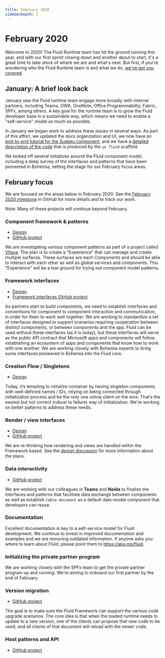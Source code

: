 ```yaml
---
title: February 2020
sidebarDepth: 2
---
```


# February 2020

Welcome to 2020! The Fluid Runtime team has hit the ground running this year, and with our first sprint closing down and
another about to start, it's a great time to take stock of where we are and what's next. But first, if you're wondering
who the Fluid Runtime team is and what we do, [we've got you covered](../team.md).


## January: A brief look back

January saw the Fluid runtime team engage more broadly with internal partners, including Teams, OWA, OneNote, Office
Programmability, Fabric, SPFx, among others. A key goal for the runtime team is to grow the Fluid developer base in a
sustainable way, which means we need to enable a "self-service" model as much as possible.

In January we began work to address these issues in several ways. As part of this effort, we updated the docs
organization and UI, we now have an [end-to-end tutorial for the Sudoku component](../examples/sudoku.md), and we have a
[detailed description of the code](../examples/yo-fluid-breakdown.html) that is produced by the `yo fluid` scaffold.

We kicked off several initiatives around the Fluid component model, including a deep survey of the interfaces and
patterns that have been pioneered in Bohemia, setting the stage for our February focus areas.


## February focus

We are focused on the areas below in February 2020. See the [February 2020
milestone](https://github.com/microsoft/FluidFramework/milestone/4) in GitHub for more details and to track our work.

Note: Many of these projects will continue beyond February.


### Component framework & patterns

<Badge text="Skyler Jokiel" vertical="middle" />

* [Design](https://github.com/microsoft/FluidFramework/issues/1015)
* [GitHub project](https://github.com/microsoft/FluidFramework/projects/12)

We are investigating various component patterns as part of a project called
[Vltava](https://github.com/microsoft/FluidFramework/issues/1015). The plan is to create a "Experience" that can manage
and create multiple surfaces. These surfaces are each Components and should be able to interact with each other as well
as global services and components. This "Experience" will be a test ground for trying out component model patterns.


### Framework interfaces

<Badge text="Matt Rakow" vertical="middle" />

* [Design](https://github.com/microsoft/FluidFramework/issues/1090)
* [Framework interfaces GitHub project](https://github.com/microsoft/FluidFramework/projects/16)

As partners start to build components, we need to establish interfaces and conventions for component to component
interaction and communication, in order for them to work well together. We are working to standardize a set of
interfaces designed to support scenarios requiring cooperation between distinct components, or between components and
the app. Fluid can be used without these interfaces (as it is today), but these interfaces will serve as the public API
contract that Microsoft apps and components will follow, establishing an ecosystem of apps and components that know how
to work with one another. We are working closely with Bohemia experts to bring some interfaces pioneered in Bohemia into
the Fluid core.


### Creation Flow / Singletons

<Badge text="Vlad Sudzilouski" vertical="middle" />

* [Design](https://github.com/microsoft/FluidFramework/issues/1096)

Today, it’s tempting to initialize container by having singleton components with well-defined names / IDs, relying on
being connected through initialization process and be the only one online client on the wire. That’s the easiest but not
correct (robust to failure) way of initialization. We're working on better patterns to address these needs.


### Render / view interfaces

<Badge text="Matt Rakow" vertical="middle" />

* [Design](https://github.com/microsoft/FluidFramework/issues/1042)
* [GitHub project](https://github.com/microsoft/FluidFramework/projects/14)

We are re-thinking how rendering and views are handled within the Framework based. See the [design
discussion](https://github.com/microsoft/FluidFramework/issues/1042) for more information about the plans.


### Data interactivity

<Badge text="Vlad Sudzilouski" vertical="middle" />

* [GitHub project](https://github.com/microsoft/FluidFramework/projects/18)

We are working with our colleagues in **Teams** and **Noida** to finalize the interfaces and patterns that facilitate data
exchange between components as well as establish `table-document` as a default data-model component that developers can
reuse.


### Documentation

<Badge text="Tyler Butler" vertical="middle" />

Excellent documentation is key to a self-service model for Fluid development. We continue to invest in improved
documentation and examples and we are removing outdated information. If anyone asks you where to learn about Fluid,
please point them to <https://aka.ms/fluid>.


### Initializing the private partner program

<Badge text="Skyler Jokiel / Tyler Butler" vertical="middle" />

We are working closely with the SPFx team to get the private partner program up and running. We're aiming to onboard our
first partner by the end of February.


### Version migration

<Badge text="Arin Taylor / Wes Carlson" vertical="middle" />

* [GitHub project](https://github.com/microsoft/FluidFramework/projects/13)

The goal is to make sure the Fluid Framework can support the various code upgrade scenarios. The core idea is that when
the loaded runtime needs to update to a new version, one of the clients can propose that new code to be used, and all
clients of that document will reload with the newer code.


### Host patterns and API

<Badge text="Tony Murphy" vertical="middle" />

* [GitHub project](https://github.com/microsoft/FluidFramework/projects/15)

